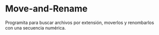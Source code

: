 # Move-and-Rename

Programita para buscar archivos por extensión, moverlos y renombarlos con una secuencia numérica.
